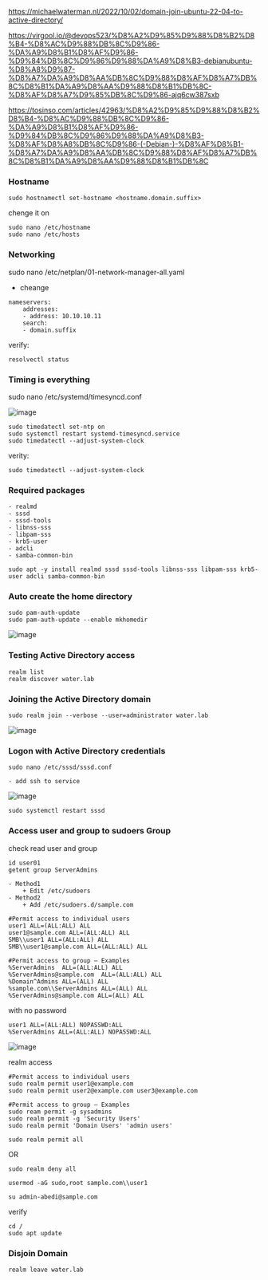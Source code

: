 https://michaelwaterman.nl/2022/10/02/domain-join-ubuntu-22-04-to-active-directory/

https://virgool.io/@devops523/%D8%A2%D9%85%D9%88%D8%B2%D8%B4-%D8%AC%D9%88%DB%8C%D9%86-%DA%A9%D8%B1%D8%AF%D9%86-%D9%84%DB%8C%D9%86%D9%88%DA%A9%D8%B3-debianubuntu-%D8%A8%D9%87-%D8%A7%DA%A9%D8%AA%DB%8C%D9%88%D8%AF%D8%A7%DB%8C%D8%B1%DA%A9%D8%AA%D9%88%D8%B1%DB%8C-%D8%AF%D8%A7%D9%85%DB%8C%D9%86-ajq6cw387sxb

https://tosinso.com/articles/42963/%D8%A2%D9%85%D9%88%D8%B2%D8%B4-%D8%AC%D9%88%DB%8C%D9%86-%DA%A9%D8%B1%D8%AF%D9%86-%D9%84%DB%8C%D9%86%D9%88%DA%A9%D8%B3-%D8%AF%D8%A8%DB%8C%D9%86-(-Debian-)-%D8%AF%D8%B1-%D8%A7%DA%A9%D8%AA%DB%8C%D9%88%D8%AF%D8%A7%DB%8C%D8%B1%DA%A9%D8%AA%D9%88%D8%B1%DB%8C



### Hostname
```
sudo hostnamectl set-hostname <hostname.domain.suffix>
```
chenge it on 
```
sudo nano /etc/hostname
sudo nano /etc/hosts
```

### Networking
sudo nano /etc/netplan/01-network-manager-all.yaml
- cheange
```
nameservers:
    addresses:
    - address: 10.10.10.11
    search: 
    - domain.suffix
```
verify:
```
resolvectl status
```
### Timing is everything
sudo nano /etc/systemd/timesyncd.conf

![image](https://github.com/user-attachments/assets/fff3d06c-65c4-464c-bb5f-1e08cb5231e2)
```
sudo timedatectl set-ntp on
sudo systemctl restart systemd-timesyncd.service
sudo timedatectl --adjust-system-clock
```
verity:
```
sudo timedatectl --adjust-system-clock
```
### Required packages

    - realmd
    - sssd
    - sssd-tools
    - libnss-sss
    - libpam-sss
    - krb5-user
    - adcli
    - samba-common-bin
```
sudo apt -y install realmd sssd sssd-tools libnss-sss libpam-sss krb5-user adcli samba-common-bin
```

### Auto create the home directory
```
sudo pam-auth-update
sudo pam-auth-update --enable mkhomedir
```
![image](https://github.com/user-attachments/assets/22037b05-1223-4734-83dd-0991193fcd84)

### Testing Active Directory access
```
realm list
realm discover water.lab
```
### Joining the Active Directory domain
```
sudo realm join --verbose --user=administrator water.lab
```
![image](https://github.com/user-attachments/assets/00fa9470-63aa-4686-820e-80a0ac474a37)

### Logon with Active Directory credentials
```
sudo nano /etc/sssd/sssd.conf
```
    - add ssh to service 
![image](https://github.com/user-attachments/assets/c2b61bf7-4722-4675-a453-44aed24e1815)

```
sudo systemctl restart sssd
```

### Access user and group to sudoers Group
check read user and group
```
id user01
getent group ServerAdmins
```
    - Method1
        + Edit /etc/sudoers
    - Method2
        + Add /etc/sudoers.d/sample.com
      
```
#Permit access to individual users
user1 ALL=(ALL:ALL) ALL
user1@sample.com ALL=(ALL:ALL) ALL
SMB\\user1 ALL=(ALL:ALL) ALL
SMB\\user1@sample.com ALL=(ALL:ALL) ALL

#Permit access to group – Examples
%ServerAdmins  ALL=(ALL:ALL) ALL
%ServerAdmins@sample.com  ALL=(ALL:ALL) ALL
%Domain^Admins ALL=(ALL) ALL
%sample.com\\ServerAdmins ALL=(ALL) ALL
%ServerAdmins@sample.com ALL=(ALL) ALL

```
with no password
```
user1 ALL=(ALL:ALL) NOPASSWD:ALL
%ServerAdmins ALL=(ALL:ALL) NOPASSWD:ALL
```

![image](https://github.com/user-attachments/assets/0d03c538-b89f-4d97-ae63-88858afa6e29)

realm access
```
#Permit access to individual users
sudo realm permit user1@example.com
sudo realm permit user2@example.com user3@example.com

#Permit access to group – Examples
sudo ream permit -g sysadmins
sudo realm permit -g 'Security Users'
sudo realm permit 'Domain Users' 'admin users'
```
```
sudo realm permit all
```
OR
```
sudo realm deny all
```

```
usermod -aG sudo,root sample.com\\user1
```
```
su admin-abedi@sample.com
```
verify
```
cd /
sudo apt update
```

### Disjoin Domain

```
realm leave water.lab
```

